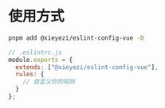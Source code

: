 # 使用方式

```bash
pnpm add @xieyezi/eslint-config-vue -D
```

```js
// .eslintrc.js
module.exports = {
  extends: ["@xieyezi/eslint-config-vue"],
  rules: {
    // 自定义你的规则
  }
};
```
